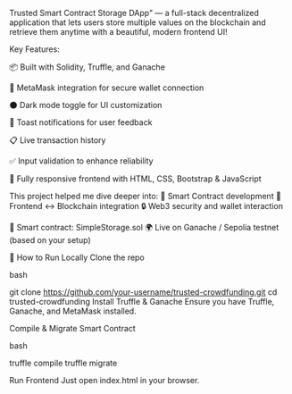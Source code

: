 Trusted Smart Contract Storage DApp" — a full-stack decentralized application that lets users store multiple values on the blockchain and retrieve them anytime with a beautiful, modern frontend UI!

Key Features:

📦 Built with Solidity, Truffle, and Ganache

🦊 MetaMask integration for secure wallet connection

🌑 Dark mode toggle for UI customization

🍞 Toast notifications for user feedback

📋 Live transaction history

✅ Input validation to enhance reliability

🧠 Fully responsive frontend with HTML, CSS, Bootstrap & JavaScript



This project helped me dive deeper into: 🧠 Smart Contract development
🔁 Frontend ↔️ Blockchain integration
🔒 Web3 security and wallet interaction

🔗 Smart contract: SimpleStorage.sol
🌍 Live on Ganache / Sepolia testnet (based on your setup)





🧪 How to Run Locally
Clone the repo

bash

git clone https://github.com/your-username/trusted-crowdfunding.git
cd trusted-crowdfunding
Install Truffle & Ganache
Ensure you have Truffle, Ganache, and MetaMask installed.

Compile & Migrate Smart Contract

bash

truffle compile
truffle migrate

Run Frontend Just open index.html in your browser.
